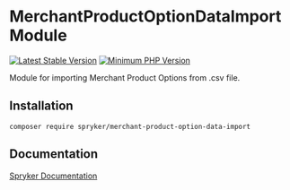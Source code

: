# MerchantProductOptionDataImport Module
[![Latest Stable Version](https://poser.pugx.org/spryker/merchant-product-option-data-import/v/stable.svg)](https://packagist.org/packages/spryker/merchant-product-option-data-import)
[![Minimum PHP Version](https://img.shields.io/badge/php-%3E%3D%208.0-8892BF.svg)](https://php.net/)

Module for importing Merchant Product Options from .csv file.

## Installation

```
composer require spryker/merchant-product-option-data-import
```

## Documentation

[Spryker Documentation](https://docs.spryker.com)
